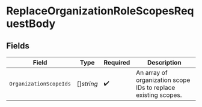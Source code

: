 # ReplaceOrganizationRoleScopesRequestBody


## Fields

| Field                                                          | Type                                                           | Required                                                       | Description                                                    |
| -------------------------------------------------------------- | -------------------------------------------------------------- | -------------------------------------------------------------- | -------------------------------------------------------------- |
| `OrganizationScopeIds`                                         | []*string*                                                     | :heavy_check_mark:                                             | An array of organization scope IDs to replace existing scopes. |